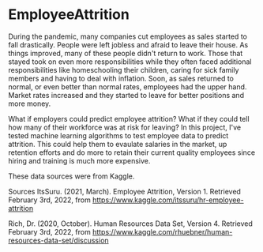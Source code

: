 # EmployeeAttrition

During the pandemic, many companies cut employees as sales started to fall drastically. People were left jobless and afraid to leave their house. 
As things improved, many of these people didn't return to work. Those that stayed took on even more responsibilities while they often faced additional responsibilities
like homeschooling their children, caring for sick family members and having to deal with inflation. Soon, as sales returned to normal, or even better than normal rates, 
employees had the upper hand. Market rates increased and they started to leave for better positions and more money.

What if employers could predict employee attrition? What if they could tell how many of their workforce was at risk for leaving? In this project, I've tested machine learning algorithms to test employee data to predict attrition.  This could help them to evaulate salaries in the market, up retention efforts and do more to retain their current quality employees since hiring and training is much more expensive.

These data sources were from Kaggle.

Sources
ItsSuru. (2021, March). Employee Attrition, Version 1. Retrieved February 3rd, 2022, from 
https://www.kaggle.com/itssuru/hr-employee-attrition

Rich, Dr. (2020, October). Human Resources Data Set, Version 4. Retrieved February 3rd, 2022, from https://www.kaggle.com/rhuebner/human-resources-data-set/discussion  
